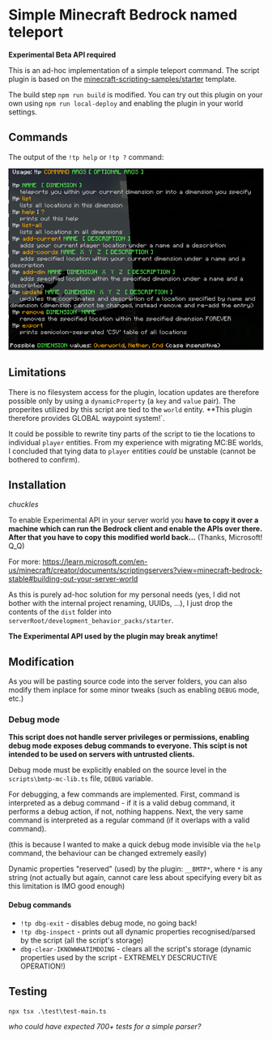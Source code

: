 # Simple Minecraft Bedrock named teleport

**Experimental Beta API required**

This is an ad-hoc implementation of a simple teleport command. The script 
plugin is based on the [minecraft-scripting-samples/starter](https://github.com/microsoft/minecraft-scripting-samples/tree/main/ts-starter) template.

The build step `npm run build` is modified. You can try out this plugin on your
own using `npm run local-deploy` and enabling the plugin in your world settings.

## Commands

The output of the `!tp help` or `!tp ?` command:

![help](help-string.png)

## Limitations

There is no filesystem access for the plugin, location updates are therefore possible only
by using a `dynamicProperty` (a `key` and `value` pair). The properites utilized by this script
are tied to the `world` entity. **This plugin therefore provides GLOBAL waypoint system!`.

It could be possible to rewrite tiny parts of the script to tie the locations to individual 
`player` entities. From my experience with migrating MC:BE worlds, I concluded that tying
data to `player` entities *could* be unstable (cannot be bothered to confirm).

## Installation

*chuckles*

To enable Experimental API in your server world you **have to copy it over a machine which can run the Bedrock client and enable the APIs over there. After that you have to copy this modified world back...** (Thanks, Microsoft! Q_Q) 

For more: 
https://learn.microsoft.com/en-us/minecraft/creator/documents/scriptingservers?view=minecraft-bedrock-stable#building-out-your-server-world

As this is purely ad-hoc solution for my personal needs (yes, I did not bother with the internal project renaming, UUIDs, ...), 
I just drop the contents of the `dist` folder into `serverRoot/development_behavior_packs/starter`.

**The Experimental API used by the plugin may break anytime!**

## Modification

As you will be pasting source code into the server folders, you can also modify 
them inplace for some minor tweaks (such as enabling `DEBUG` mode, etc.)

### Debug mode

**This script does not handle server privileges or permissions, enabling debug mode exposes debug commands to everyone. This scipt is not intended to be used on servers with untrusted clients.**

Debug mode must be explicitly enabled on the source level in the `scripts\bmtp-mc-lib.ts` file, `DEBUG` variable.

For debugging, a few commands are implemented. First, command is interpreted as
a debug command - if it is a valid debug command, it performs a debug action, if not,
nothing happens. Next, the very same command is interpreted as a regular command
(if it overlaps with a valid command). 

(this is because I wanted to make a quick debug mode invisible via the `help` command, 
the behaviour can be changed extremely easily)

Dynamic properties "reserved" (used) by the plugin: `__BMTP*`, where `*` is any string (not actually but again, cannot care less about specifying every bit as this limitation is IMO good enough)

#### Debug commands

* `!tp dbg-exit` - disables debug mode, no going back!
* `!tp dbg-inspect` - prints out all dynamic properties recognised/parsed by the script (all the script's storage)
* `dbg-clear-IKNOWWHATIMDOING` - clears all the script's storage (dynamic properties used by the script - EXTREMELY DESCRUCTIVE OPERATION!)

## Testing

`npx tsx .\test\test-main.ts`

*who could have expected 700+ tests for a simple parser?*
